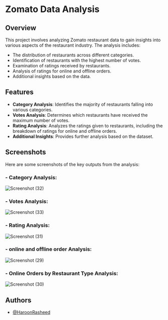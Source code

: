 # Zomato Data Analysis

## Overview

This project involves analyzing Zomato restaurant data to gain insights into various aspects of the restaurant industry. The analysis includes:

- The distribution of restaurants across different categories.
- Identification of restaurants with the highest number of votes.
- Examination of ratings received by restaurants.
- Analysis of ratings for online and offline orders.
- Additional insights based on the data.

## Features

- **Category Analysis**: Identifies the majority of restaurants falling into various categories.
- **Votes Analysis**: Determines which restaurants have received the maximum number of votes.
- **Rating Analysis**: Analyzes the ratings given to restaurants, including the breakdown of ratings for online and offline orders.
- **Additional Insights**: Provides further analysis based on the dataset.

## Screenshots

Here are some screenshots of the key outputs from the analysis:

### - **Category Analysis**:
  ![Screenshot (32)](https://github.com/user-attachments/assets/5e96337b-48ef-463f-8036-75e2fde4b645)



### - **Votes Analysis**:
  ![Screenshot (33)](https://github.com/user-attachments/assets/a0810bb0-3fac-491a-af8b-5c57f952df1b)



### - **Rating Analysis**:
  ![Screenshot (31)](https://github.com/user-attachments/assets/edacd966-9296-4885-b769-cda2962c849b)



### - **online and offline order Analysis**:
![Screenshot (29)](https://github.com/user-attachments/assets/e7540e68-4a3f-41e3-a22a-25d6338fec8f)


### - **Online Orders by Restaurant Type Analysis**:
![Screenshot (30)](https://github.com/user-attachments/assets/dcc1f1e1-e956-4f8e-8e9c-183e39d969b8)



## Authors

- [@HaroonRasheed](https://github.com/Haroon1056)


